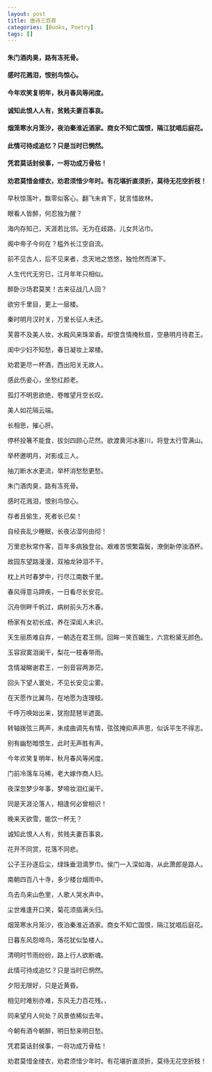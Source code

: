 ```yaml
---
layout: post
title: 唐诗三百首
categories: [Books, Poetry]
tags: []
---
```

#### 朱门酒肉臭，路有冻死骨。
#### 感时花溅泪，恨别鸟惊心。
#### 今年欢笑复明年，秋月春风等闲度。
#### 诚知此恨人人有，贫贱夫妻百事哀。
#### 烟笼寒水月笼沙，夜泊秦淮近酒家。商女不知亡国恨，隔江犹唱后庭花。
#### 此情可待成追忆？只是当时已惘然。
#### 凭君莫话封侯事，一将功成万骨枯！
#### 劝君莫惜金缕衣，劝君须惜少年时。有花堪折直须折，莫待无花空折枝！
<!-- more -->
早秋惊落叶，飘零似客心。翻飞未肯下，犹言惜故林。

眼看人皆醉，何忍独为醒？

海内存知己，天涯若比邻。无为在歧路，儿女共沾巾。

阁中帝子今何在？槛外长江空自流。

前不见古人，后不见来者，念天地之悠悠，独怆然而涕下。

人生代代无穷已，江月年年只相似。

醉卧沙场君莫笑！古来征战几人回？

欲穷千里目，更上一层楼。

秦时明月汉时关，万里长征人未还。

芙蓉不及美人妆，水殿风来珠翠香。却恨含情掩秋扇，空悬明月待君王。

闺中少妇不知愁，春日凝妆上翠楼。

劝君更尽一杯酒，西出阳关无故人。

感此伤妾心，坐愁红颜老。

孤灯不明思欲绝，卷帷望月空长叹。

美人如花隔云端。

长相思，摧心肝。

停杯投箸不能食，拔剑四顾心茫然。欲渡黄河冰塞川，将登太行雪满山。

举杯邀明月，对影成三人。

抽刀断水水更流，举杯消愁愁更愁。

朱门酒肉臭，路有冻死骨。

感时花溅泪，恨别鸟惊心。

存者且偷生，死者长已矣！

自经丧乱少睡眠，长夜沾湿何由彻！

万里悲秋常作客，百年多病独登台。艰难苦恨繁霜鬓，潦倒新停浊酒杯。

故园东望路漫漫，双袖龙钟泪不干。

枕上片时春梦中，行尽江南数千里。

春风得意马蹄疾，一日看尽长安花。

沉舟侧畔千帆过，病树前头万木春。

杨家有女初长成，养在深闺人末识。

天生丽质难自弃，一朝选在君王侧。回眸一笑百媚生，六宫粉黛无颜色。

玉容寂寞泪阑干，梨花一枝春带雨。

含情凝睇谢君王，一别音容两渺茫。

回头下望人寰处，不见长安见尘雾。

在天愿作比翼鸟，在地愿为连理枝。

千呼万唤始出来，犹抱琵琶半遮面。

转轴拨弦三两声，未成曲调先有情，弦弦掩抑声声思，似诉平生不得志。

别有幽愁暗恨生，此时无声胜有声。

今年欢笑复明年，秋月春风等闲度。

门前冷落车马稀，老大嫁作商人妇。

夜深忽梦少年事，梦啼妆泪红阑干。

同是天涯沦落人，相逢何必曾相识！

晚来天欲雪，能饮一杯无？

诚知此恨人人有，贫贱夫妻百事哀。

花开不同赏，花落不同悲。

公子王孙逐后尘，绿珠垂泪滴罗巾。侯门一入深如海，从此萧郎是路人。

南朝四百八十寺，多少楼台烟雨中。

鸟去鸟来山色里，人歌人哭水声中。

尘世难逢开口笑，菊花须插满头归。

烟笼寒水月笼沙，夜泊秦淮近酒家。商女不知亡国恨，隔江犹唱后庭花。

日暮东风怨啼鸟，落花犹似坠楼人。

清明时节雨纷纷，路上行人欲断魂。

此情可待成追忆？只是当时已惘然。

夕阳无限好，只是近黄昏。

相见时难别亦难，东风无力百花残。、

同来望月人何处？风景依稀似去年。

今朝有酒今朝醉，明日愁来明日愁。

凭君莫话封侯事，一将功成万骨枯！

劝君莫惜金缕衣，劝君须惜少年时。有花堪折直须折，莫待无花空折枝！
